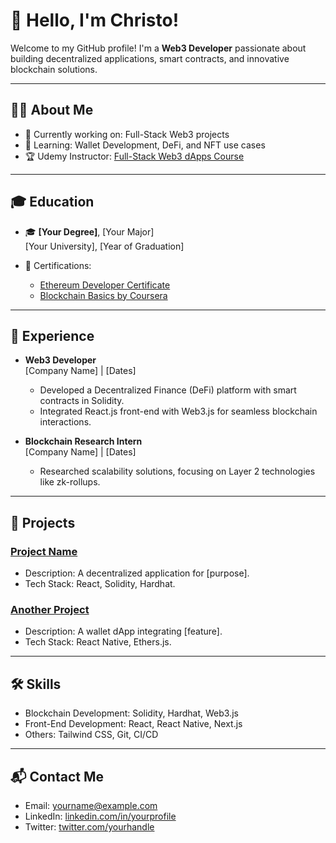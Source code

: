 # 👋 Hello, I'm Christo!

Welcome to my GitHub profile! I'm a **Web3 Developer** passionate about building decentralized applications, smart contracts, and innovative blockchain solutions.

---

## 🧑‍💻 **About Me**
- 🔭 Currently working on: Full-Stack Web3 projects
- 🌱 Learning: Wallet Development, DeFi, and NFT use cases
- 🏆 Udemy Instructor: [Full-Stack Web3 dApps Course](https://www.udemy.com/course/your-course-link)

---

## 🎓 **Education**
- 🎓 **[Your Degree]**, [Your Major]  
  [Your University], [Year of Graduation]

- 📜 Certifications:  
  - [Ethereum Developer Certificate](link-to-certificate)
  - [Blockchain Basics by Coursera](link-to-certificate)

---

## 💼 **Experience**
- **Web3 Developer**  
  [Company Name] | [Dates]  
  - Developed a Decentralized Finance (DeFi) platform with smart contracts in Solidity.  
  - Integrated React.js front-end with Web3.js for seamless blockchain interactions.

- **Blockchain Research Intern**  
  [Company Name] | [Dates]  
  - Researched scalability solutions, focusing on Layer 2 technologies like zk-rollups.

---

## 🚀 **Projects**
### [Project Name](link-to-repo)
- Description: A decentralized application for [purpose].
- Tech Stack: React, Solidity, Hardhat.

### [Another Project](link-to-repo)
- Description: A wallet dApp integrating [feature].
- Tech Stack: React Native, Ethers.js.

---

## 🛠 **Skills**
- Blockchain Development: Solidity, Hardhat, Web3.js
- Front-End Development: React, React Native, Next.js
- Others: Tailwind CSS, Git, CI/CD

---

## 📬 **Contact Me**
- Email: yourname@example.com
- LinkedIn: [linkedin.com/in/yourprofile](https://linkedin.com/in/yourprofile)
- Twitter: [twitter.com/yourhandle](https://twitter.com/yourhandle)

